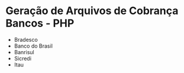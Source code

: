 # Geração de Arquivos de Cobrança Bancos - PHP

  * Bradesco
  * Banco do Brasil
  * Banrisul
  * Sicredi
  * Itau

